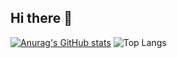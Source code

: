 ## Hi there 👋

<!--
**ismerliah/ismerliah** is a ✨ _special_ ✨ repository because its `README.md` (this file) appears on your GitHub profile.

Here are some ideas to get you started:

- 🔭 I’m currently working on ...
- 🌱 I’m currently learning ...
- 👯 I’m looking to collaborate on ...
- 🤔 I’m looking for help with ...
- 💬 Ask me about ...
- 📫 How to reach me: ...
- 😄 Pronouns: ...
- ⚡ Fun fact: ...
-->

[![Anurag's GitHub stats](https://github-readme-stats.vercel.app/api?username=ismerliah)](https://github.com/anuraghazra/github-readme-stats) ![Top Langs](https://github-readme-stats.vercel.app/api/top-langs/?username=ismerliah&layout=compact)
